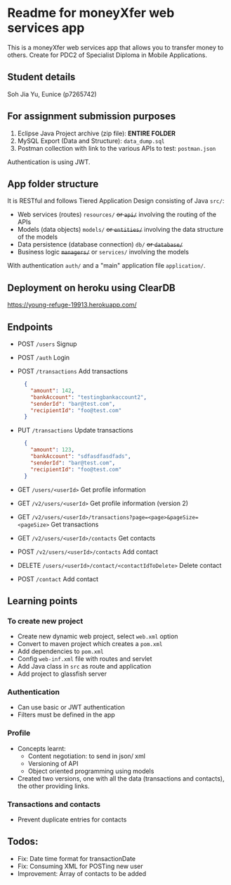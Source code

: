 # Readme for moneyXfer web services app

This is a moneyXfer web services app that allows you to transfer money to others. Create for PDC2 of Specialist Diploma in Mobile Applications.

## Student details
Soh Jia Yu, Eunice (p7265742)

## For assignment submission purposes
1. Eclipse Java Project archive (zip file): **ENTIRE FOLDER**
2. MySQL Export (Data and Structure): `data_dump.sql`
3. Postman collection with link to the various APIs to test: `postman.json`

Authentication is using JWT.

## App folder structure

It is RESTful and follows Tiered Application Design consisting of Java `src/`:

- Web services (routes) `resources/` ~~or `api/`~~ involving the routing of the APIs
- Models (data objects) `models/`  ~~or `entities/`~~ involving the data structure of the models
- Data persistence (database connection) `db/` ~~or `database/`~~ 
- Business logic ~~`managers/`~~ or `services/` involving the models

With authentication `auth/` and a "main" application file `application/`.

## Deployment on heroku using ClearDB

https://young-refuge-19913.herokuapp.com/

## Endpoints

- POST `/users` Signup
- POST `/auth` Login
- POST `/transactions` Add transactions
  ```json
    {
      "amount": 142,
      "bankAccount": "testingbankaccount2",
      "senderId": "bar@test.com",
      "recipientId": "foo@test.com"
    }
  ```
- PUT `/transactions` Update transactions
  ```json
    {
      "amount": 123,
      "bankAccount": "sdfasdfasdfads",
      "senderId": "bar@test.com",
      "recipientId": "foo@test.com"
    }
  ```
- GET `/users/<userId>` Get profile information
- GET `/v2/users/<userId>` Get profile information (version 2)
- GET `/v2/users/<userId>/transactions?page=<page>&pageSize=<pageSize>` Get transactions

- GET `/v2/users/<userId>/contacts` Get contacts
- POST `/v2/users/<userId>/contacts` Add contact
- DELETE `/users/<userId>/contact/<contactIdToDelete>` Delete contact
- POST `/contact` Add contact

## Learning points

### To create new project 
- Create new dynamic web project, select `web.xml` option
- Convert to maven project which creates a `pom.xml`
- Add dependencies to `pom.xml`
- Config `web-inf.xml` file with routes and servlet 
- Add Java class in `src` as route and application
- Add project to glassfish server

### Authentication
- Can use basic or JWT authentication
- Filters must be defined in the app

### Profile
- Concepts learnt:
  - Content negotiation: to send in json/ xml
  - Versioning of API
  - Object oriented programming using models
- Created two versions, one with all the data (transactions and contacts), the other providing links.

### Transactions and contacts
- Prevent duplicate entries for contacts

## Todos:
- Fix: Date time format for transactionDate
- Fix: Consuming XML for POSTing new user
- Improvement: Array of contacts to be added

